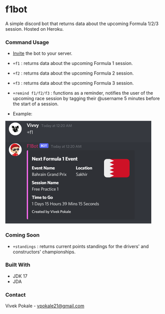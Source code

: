 # f1bot
A simple discord bot that returns data about the upcoming Formula 1/2/3 session. Hosted on Heroku.

### Command Usage

* [Invite](https://discord.com/api/oauth2/authorize?client_id=951889203581579304&permissions=274878294080&scope=bot) the bot to your server. 

* `+f1` : returns data about the upcoming Formula 1 session.
* `+f2` : returns data about the upcoming Formula 2 session.
* `+f3` : returns data about the upcoming Formula 3 session.
* `+remind f1/f2/f3` : functions as a reminder, notifies the user of the upcoming race session by tagging their @username 5 minutes before the start of a session.

* Example: 

<div align="left">
    <img src="Screenshot 2022-03-17 002640.png">
  
### Coming Soon

* `+standings` : returns current points standings for the drivers' and constructors' championships.
  
### Built With

* JDK 17
* JDA
  
### Contact

Vivek Pokale - vpokale21@gmail.com
